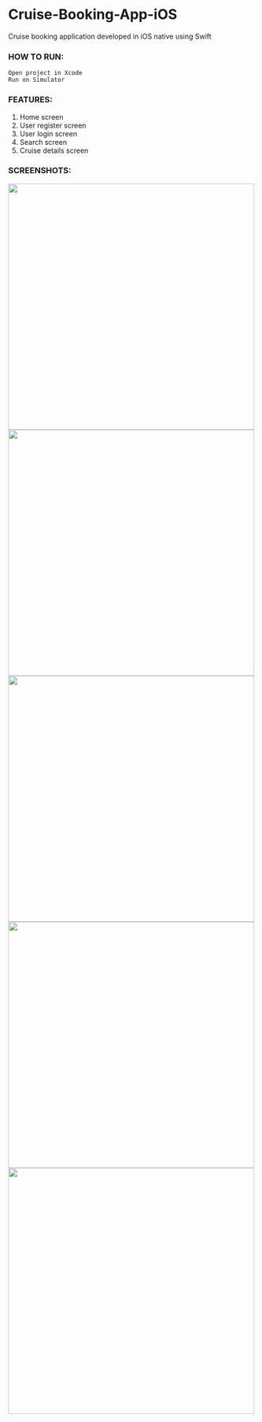 # Cruise-Booking-App-iOS
Cruise booking application developed in iOS native using Swift

### HOW TO RUN:
```console
Open project in Xcode
Run on Simulator
```

### FEATURES:
1. Home screen
2. User register screen
3. User login screen
4. Search screen
5. Cruise details screen

### SCREENSHOTS:
<kbd><img src="SS_1.png" height="500"/></kbd>    <kbd><img src="SS_2.png" height="500"/></kbd>    <kbd><img src="SS_3.png" height="500"/></kbd>
<kbd><img src="SS_4.png" height="500"/></kbd>    <kbd><img src="SS_5.png" height="500"/></kbd>
